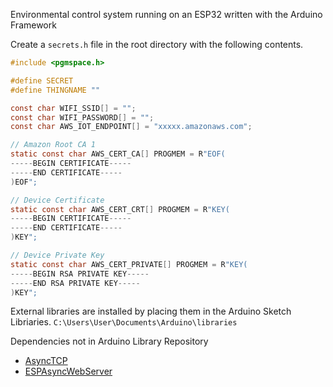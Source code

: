 Environmental control system running on an ESP32 written with the Arduino Framework

Create a `secrets.h` file in the root directory with the following contents.
```c
#include <pgmspace.h>

#define SECRET
#define THINGNAME ""

const char WIFI_SSID[] = "";
const char WIFI_PASSWORD[] = "";
const char AWS_IOT_ENDPOINT[] = "xxxxx.amazonaws.com";

// Amazon Root CA 1
static const char AWS_CERT_CA[] PROGMEM = R"EOF(
-----BEGIN CERTIFICATE-----
-----END CERTIFICATE-----
)EOF";

// Device Certificate
static const char AWS_CERT_CRT[] PROGMEM = R"KEY(
-----BEGIN CERTIFICATE-----
-----END CERTIFICATE-----
)KEY";

// Device Private Key
static const char AWS_CERT_PRIVATE[] PROGMEM = R"KEY(
-----BEGIN RSA PRIVATE KEY-----
-----END RSA PRIVATE KEY-----
)KEY";
```

External libraries are installed by placing them in the Arduino Sketch Libriaries.
`C:\Users\User\Documents\Arduino\libraries`

Dependencies not in Arduino Library Repository

- [AsyncTCP](https://github.com/me-no-dev/AsyncTCP)
- [ESPAsyncWebServer](https://github.com/me-no-dev/ESPAsyncWebServer)